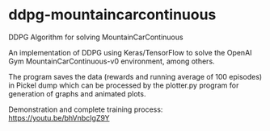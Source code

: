 # ddpg-mountaincarcontinuous
DDPG Algorithm for solving MountainCarContinuous


An implementation of DDPG using Keras/TensorFlow to solve the OpenAI Gym MountainCarContinuous-v0 environment, among others.

The program saves the data (rewards and running average of 100 episodes) in Pickel dump which can be processed by the plotter.py program for generation of graphs and animated plots.

Demonstration and complete training process: https://youtu.be/bhVnbcIgZ9Y
